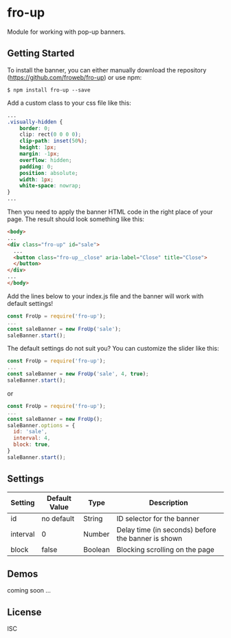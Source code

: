 # fro-up

Module for working with pop-up banners.

## Getting Started

To install the banner, you can either manually download the repository (https://github.com/froweb/fro-up) or use npm:

```
$ npm install fro-up --save
```

Add a custom class to your css file like this:

```css
...
.visually-hidden {
	border: 0;
	clip: rect(0 0 0 0);
	clip-path: inset(50%);
	height: 1px;
	margin: -1px;
	overflow: hidden;
	padding: 0;
	position: absolute;
	width: 1px;
	white-space: nowrap;
}
...
```

Then you need to apply the banner HTML code in the right place of your page. The result should look something like this:

```html
<body>
...
<div class="fro-up" id="sale">
  ...
  <button class="fro-up__close" aria-label="Close" title="Close">
  </button>
</div>
...
</body>
```

Add the lines below to your index.js file and the banner will work with default settings!

```js
const FroUp = require('fro-up');
...
const saleBanner = new FroUp('sale');
saleBanner.start();
```

The default settings do not suit you? You can customize the slider like this:

```js
const FroUp = require('fro-up');
...
const saleBanner = new FroUp('sale', 4, true);
saleBanner.start();
```

or

```js
const FroUp = require('fro-up');
...
const saleBanner = new FroUp();
saleBanner.options = {
  id: 'sale',
  interval: 4,
  block: true,
}
saleBanner.start();
```

## Settings

|Setting|Default Value|Type|Description|
|---|---|---|---|
|id|no default|String|ID selector for the banner|
|interval|0|Number|Delay time (in seconds) before the banner is shown|
|block|false|Boolean|Blocking scrolling on the page|

## Demos

coming soon ...

## License

ISC

